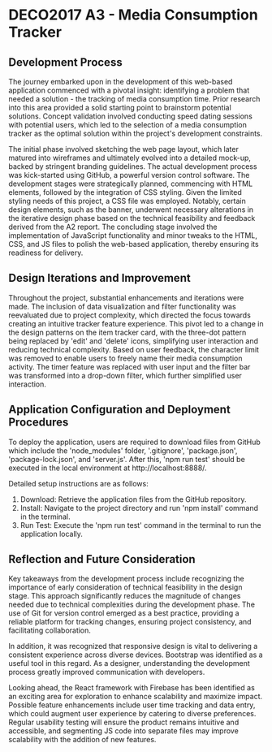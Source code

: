 # DECO2017 A3 - Media Consumption Tracker

## Development Process
The journey embarked upon in the development of this web-based application commenced with a pivotal insight: identifying a problem that needed a solution - the tracking of media consumption time. Prior research into this area provided a solid starting point to brainstorm potential solutions. Concept validation involved conducting speed dating sessions with potential users, which led to the selection of a media consumption tracker as the optimal solution within the project's development constraints.

The initial phase involved sketching the web page layout, which later matured into wireframes and ultimately evolved into a detailed mock-up, backed by stringent branding guidelines. The actual development process was kick-started using GitHub, a powerful version control software. The development stages were strategically planned, commencing with HTML elements, followed by the integration of CSS styling. Given the limited styling needs of this project, a CSS file was employed. Notably, certain design elements, such as the banner, underwent necessary alterations in the iterative design phase based on the technical feasibility and feedback derived from the A2 report. The concluding stage involved the implementation of JavaScript functionality and minor tweaks to the HTML, CSS, and JS files to polish the web-based application, thereby ensuring its readiness for delivery.


## Design Iterations and Improvement
Throughout the project, substantial enhancements and iterations were made. The inclusion of data visualization and filter functionality was reevaluated due to project complexity, which directed the focus towards creating an intuitive tracker feature experience. This pivot led to a change in the design patterns on the item tracker card, with the three-dot pattern being replaced by 'edit' and 'delete' icons, simplifying user interaction and reducing technical complexity. Based on user feedback, the character limit was removed to enable users to freely name their media consumption activity. The timer feature was replaced with user input and the filter bar was transformed into a drop-down filter, which further simplified user interaction.

## Application Configuration and Deployment Procedures
To deploy the application, users are required to download files from GitHub which include the 'node_modules' folder, '.gitignore', 'package.json', 'package-lock.json', and 'server.js'. After this, 'npm run test' should be executed in the local environment at http://localhost:8888/.

Detailed setup instructions are as follows:

1. Download: Retrieve the application files from the GitHub repository.
2. Install: Navigate to the project directory and run 'npm install' command in the terminal.
3. Run Test: Execute the 'npm run test' command in the terminal to run the application locally.

## Reflection and Future Consideration
Key takeaways from the development process include recognizing the importance of early consideration of technical feasibility in the design stage. This approach significantly reduces the magnitude of changes needed due to technical complexities during the development phase. The use of Git for version control emerged as a best practice, providing a reliable platform for tracking changes, ensuring project consistency, and facilitating collaboration.

In addition, it was recognized that responsive design is vital to delivering a consistent experience across diverse devices. Bootstrap was identified as a useful tool in this regard. As a designer, understanding the development process greatly improved communication with developers.

Looking ahead, the React framework with Firebase has been identified as an exciting area for exploration to enhance scalability and maximize impact. Possible feature enhancements include user time tracking and data entry, which could augment user experience by catering to diverse preferences. Regular usability testing will ensure the product remains intuitive and accessible, and segmenting JS code into separate files may improve scalability with the addition of new features.